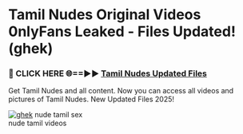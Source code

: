 # Tamil Nudes Original Videos 0nlyFans Leaked - Files Updated! (ghek)

<h3>🔴 CLICK HERE 🌐==►► <a href="https://tinyurl.com/4mcuefdz" rel="nofollow">Tamil Nudes Updated Files</a></h3>

Get Tamil Nudes and all content. Now you can access all videos and pictures of Tamil Nudes. New Updated Files 2025!

[![ghek](https://i.imgur.com/StAQSOY.gif)](https://tinyurl.com/4mcuefdz)
nude tamil sex<br>
nude tamil videos